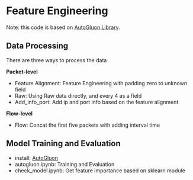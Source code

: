 # Feature Engineering

Note: this code is based on [AutoGluon Library](https://auto.gluon.ai/stable/index.html).

## Data Processing
There are three ways to process the data

**Packet-level**
- Feature Alignment: Feature Engineering with padding zero to unknown field
- Raw: Using Raw data directly, and every 4 as a field
- Add_info_port: Add ip and port info based on the feature alignment

**Flow-level**
- Flow: Concat the first five packets with adding interval time

## Model Training and Evaluation
- install: [AutoGluon](https://auto.gluon.ai/stable/install.html)
- autogluon.ipynb: Training and Evaluation
- check_model.ipynb: Get feature importance based on sklearn module